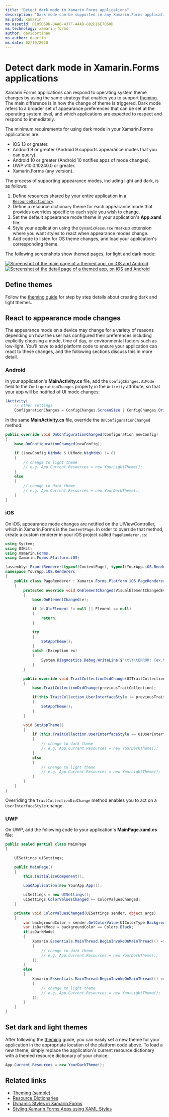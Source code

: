 ```yaml
---
title: "Detect dark mode in Xamarin.Forms applications"
description: "Dark mode can be supported in any Xamarin.Forms application using a combination of ResourceDictionaries, DynamicResources, and platform knowledge."
ms.prod: xamarin
ms.assetid: D10506DD-BAA0-437F-A4AD-882D16E7B60D
ms.technology: xamarin-forms
author: davidortinau
ms.author: daortin
ms.date: 02/19/2020
---
```


# Detect dark mode in Xamarin.Forms applications

Xamarin.Forms applications can respond to operating system theme changes by using the same strategy that enables you to support [theming](theming.md). The main difference is in how the change of theme is triggered. Dark mode refers to a broader set of appearance preferences that can be set at the operating system level, and which applications are expected to respect and respond to immediately.

The minimum requirements for using dark mode in your Xamarin.Forms applications are:

- iOS 13 or greater.
- Android 9 or greater (Android 9 supports appearance modes that you can query).
- Android 10 or greater (Android 10 notifies apps of mode changes).
- UWP v10.0.10240.0 or greater.
- Xamarin.Forms (any version).

The process of supporting appearance modes, including light and dark, is as follows:

1. Define resources shared by your entire application in a [`ResourceDictionary`](xref:Xamarin.Forms.ResourceDictionary).
2. Define a resource dictionary theme for each appearance mode that provides overrides specific to each style you wish to change.
3. Set the default appearance mode theme in your application's **App.xaml** file.
4. Style your application using the `DynamicResource` markup extension where you want styles to react when appearance modes change.
5. Add code to listen for OS theme changes, and load your application's corresponding theme.

The following screenshots show themed pages, for light and dark mode:

[![Screenshot of the main page of a themed app, on iOS and Android](theming-images/main-page-both-themes.png "Main page of themed app")](theming-images/main-page-both-themes-large.png#lightbox "Main page of themed app")
[![Screenshot of the detail page of a themed app, on iOS and Android](theming-images/detail-page-both-themes.png "Detail page of themed app")](theming-images/detail-page-both-themes-large.png#lightbox "Detail page of themed app")

## Define themes

Follow the [theming guide](theming.md) for step by step details about creating dark and light themes.

## React to appearance mode changes

The appearance mode on a device may change for a variety of reasons depending on how the user has configured their preferences including explicitly choosing a mode, time of day, or environmental factors such as low-light. You'll have to add platform code to ensure your application can react to these changes, and the following sections discuss this in more detail.

### Android

In your application's **MainActivity.cs** file, add the `ConfigChanges.UiMode` field to the `ConfigurationChanges` property in the `Activity` attribute, so that your app will be notified of UI mode changes:

```csharp
[Activity(
    // other settings
    ConfigurationChanges = ConfigChanges.ScreenSize | ConfigChanges.Orientation | ConfigChanges.UiMode)]
```

In the same **MainActivity.cs** file, override the `OnConfigurationChanged` method:

```csharp
public override void OnConfigurationChanged(Configuration newConfig)
{
    base.OnConfigurationChanged(newConfig);

    if ((newConfig.UiMode & UiMode.NightNo) != 0)
    {
        // change to light theme
        // e.g. App.Current.Resources = new YourLightTheme();
    }
    else
    {
        // change to dark theme
        // e.g. App.Current.Resources = new YourDarkTheme();
    }
}
```

### iOS

On iOS, appearance mode changes are notified on the UIViewController, which in Xamarin.Forms is the `ContentPage`. In order to override that method, create a custom renderer in your iOS project called `PageRenderer.cs`:

```csharp
using System;
using UIKit;
using Xamarin.Forms;
using Xamarin.Forms.Platform.iOS;

[assembly: ExportRenderer(typeof(ContentPage), typeof(YourApp.iOS.Renderers.PageRenderer))]
namespace YourApp.iOS.Renderers
{
    public class PageRenderer : Xamarin.Forms.Platform.iOS.PageRenderer
    {
        protected override void OnElementChanged(VisualElementChangedEventArgs e)
        {
            base.OnElementChanged(e);

            if (e.OldElement != null || Element == null)
            {
                return;
            }

            try
            {
                SetAppTheme();
            }
            catch (Exception ex)
            {
                System.Diagnostics.Debug.WriteLine($"\t\t\tERROR: {ex.Message}");
            }
        }

        public override void TraitCollectionDidChange(UITraitCollection previousTraitCollection)
        {
            base.TraitCollectionDidChange(previousTraitCollection);

            if(this.TraitCollection.UserInterfaceStyle != previousTraitCollection.UserInterfaceStyle)
            {
                SetAppTheme();
            }
        }

        void SetAppTheme()
        {
            if (this.TraitCollection.UserInterfaceStyle == UIUserInterfaceStyle.Dark)
            {
                // change to dark theme
                // e.g. App.Current.Resources = new YourDarkTheme();
            }
            else
            {
                // change to light theme
                // e.g. App.Current.Resources = new YourLightTheme();
            }
        }
    }
}
```

Overriding the `TraitCollectionDidChange` method enables you to act on a `UserInterfaceStyle` change.

### UWP

On UWP, add the following code to your application's **MainPage.xaml.cs** file:

```csharp
public sealed partial class MainPage
{

    UISettings uiSettings;

    public MainPage()
    {
        this.InitializeComponent();

        LoadApplication(new YourApp.App());

        uiSettings = new UISettings();
        uiSettings.ColorValuesChanged += ColorValuesChanged;
    }

    private void ColorValuesChanged(UISettings sender, object args)
    {
        var backgroundColor = sender.GetColorValue(UIColorType.Background);
        var isDarkMode = backgroundColor == Colors.Black;
        if(isDarkMode)
        {
            Xamarin.Essentials.MainThread.BeginInvokeOnMainThread(() =>
            {
                // change to dark theme
                // e.g. App.Current.Resources = new YourDarkTheme();
            });
        }
        else
        {
            Xamarin.Essentials.MainThread.BeginInvokeOnMainThread(() =>
            {
                // change to light theme
                // e.g. App.Current.Resources = new YourLightTheme();
            });
        }
    }
}
```

## Set dark and light themes

After following the [theming](theming.md) guide, you can easily set a new theme for your application in the appropriate location of the platform code above. To load a new theme, simply replace the application's current resource dictionary with a themed resource dictionary of your choice:

```csharp
App.Current.Resources = new YourDarkTheme();
```

## Related links

- [Theming (sample)](https://docs.microsoft.com/samples/xamarin/xamarin-forms-samples/userinterface-theming/)
- [Resource Dictionaries](~/xamarin-forms/xaml/resource-dictionaries.md)
- [Dynamic Styles in Xamarin.Forms](~/xamarin-forms/user-interface/styles/xaml/dynamic.md)
- [Styling Xamarin.Forms Apps using XAML Styles](~/xamarin-forms/user-interface/styles/xaml/index.md)
